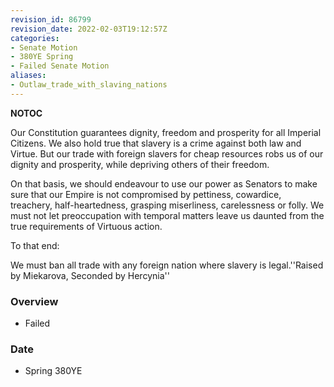 ```yaml
---
revision_id: 86799
revision_date: 2022-02-03T19:12:57Z
categories:
- Senate Motion
- 380YE Spring
- Failed Senate Motion
aliases:
- Outlaw_trade_with_slaving_nations
---
```



__NOTOC__

Our Constitution guarantees dignity, freedom and prosperity for all Imperial Citizens.  We also hold true that slavery is a crime against both law and Virtue.  But our trade with foreign slavers for cheap resources robs us of our dignity and prosperity, while depriving others of their freedom.

On that basis, we should endeavour to use our power as Senators to make sure that our Empire is not compromised by pettiness, cowardice, treachery, half-heartedness, grasping miserliness, carelessness or folly.  We must not let preoccupation with temporal matters leave us daunted from the true requirements of Virtuous action.

To that end:

We must ban all trade with any foreign nation where slavery is legal.''Raised by Miekarova, Seconded by Hercynia''
### Overview
* Failed

### Date
* Spring 380YE

